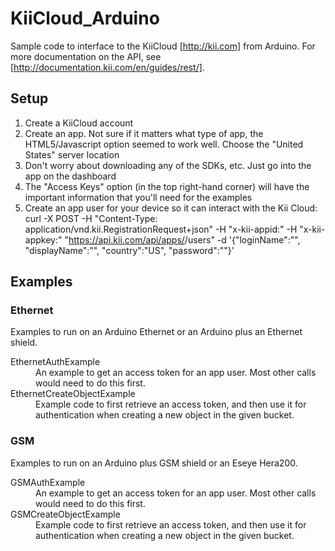 # KiiCloud_Arduino

Sample code to interface to the KiiCloud [http://kii.com] from Arduino.  For more documentation on the API, see [http://documentation.kii.com/en/guides/rest/].

## Setup

1. Create a KiiCloud account
1. Create an app.  Not sure if it matters what type of app, the HTML5/Javascript option seemed to work well.  Choose the "United States" server location
1. Don't worry about downloading any of the SDKs, etc.  Just go into the app on the dashboard
1. The "Access Keys" option (in the top right-hand corner) will have the important information that you'll need for the examples
1. Create an app user for your device so it can interact with the Kii Cloud:
    curl -X POST -H "Content-Type: application/vnd.kii.RegistrationRequest+json" -H "x-kii-appid:<YOUR APP ID>" -H "x-kii-appkey:<YOUR APP KEY>" "https://api.kii.com/api/apps/<YOUR APP ID>/users" -d '{"loginName":"<DEVICE USER NAME>", "displayName":"<DEVICE DISPLAY NAME>", "country":"US", "password":"<DEVICE PASSWORD>"}'

## Examples

### Ethernet

Examples to run on an Arduino Ethernet or an Arduino plus an Ethernet shield.

<dl>
<dt>EthernetAuthExample</dt><dd>An example to get an access token for an app user. Most other calls would need to do this first.</dd>
<dt>EthernetCreateObjectExample</dt><dd>Example code to first retrieve an access token, and then use it for authentication when creating a new object in the given bucket.</dd>
</dl>

### GSM

Examples to run on an Arduino plus GSM shield or an Eseye Hera200.

<dl>
<dt>GSMAuthExample</dt><dd>An example to get an access token for an app user. Most other calls would need to do this first.</dd>
<dt>GSMCreateObjectExample</dt><dd>Example code to first retrieve an access token, and then use it for authentication when creating a new object in the given bucket.</dd>
</dl>

